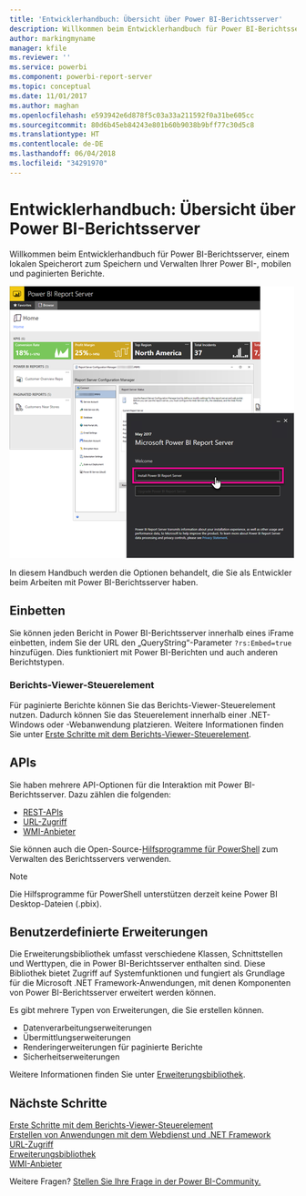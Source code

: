 ```yaml
---
title: 'Entwicklerhandbuch: Übersicht über Power BI-Berichtsserver'
description: Willkommen beim Entwicklerhandbuch für Power BI-Berichtsserver, einem lokalen Speicherort zum Speichern und Verwalten Ihrer Power BI-, mobilen und paginierten Berichte.
author: markingmyname
manager: kfile
ms.reviewer: ''
ms.service: powerbi
ms.component: powerbi-report-server
ms.topic: conceptual
ms.date: 11/01/2017
ms.author: maghan
ms.openlocfilehash: e593942e6d878f5c03a33a211592f0a31be605cc
ms.sourcegitcommit: 80d6b45eb84243e801b60b9038b9bff77c30d5c8
ms.translationtype: HT
ms.contentlocale: de-DE
ms.lasthandoff: 06/04/2018
ms.locfileid: "34291970"
---
```

# <a name="developer-handbook-overview-power-bi-report-server"></a>Entwicklerhandbuch: Übersicht über Power BI-Berichtsserver
Willkommen beim Entwicklerhandbuch für Power BI-Berichtsserver, einem lokalen Speicherort zum Speichern und Verwalten Ihrer Power BI-, mobilen und paginierten Berichte.

![](media/developer-handbook-overview/admin-handbook.png)

In diesem Handbuch werden die Optionen behandelt, die Sie als Entwickler beim Arbeiten mit Power BI-Berichtsserver haben.

## <a name="embedding"></a>Einbetten
Sie können jeden Bericht in Power BI-Berichtsserver innerhalb eines iFrame einbetten, indem Sie der URL den „QueryString“-Parameter `?rs:Embed=true` hinzufügen. Dies funktioniert mit Power BI-Berichten und auch anderen Berichtstypen.

### <a name="report-viewer-control"></a>Berichts-Viewer-Steuerelement
Für paginierte Berichte können Sie das Berichts-Viewer-Steuerelement nutzen. Dadurch können Sie das Steuerelement innerhalb einer .NET-Windows oder -Webanwendung platzieren. Weitere Informationen finden Sie unter [Erste Schritte mit dem Berichts-Viewer-Steuerelement](https://docs.microsoft.com/sql/reporting-services/application-integration/integrating-reporting-services-using-reportviewer-controls-get-started).

## <a name="apis"></a>APIs
Sie haben mehrere API-Optionen für die Interaktion mit Power BI-Berichtsserver. Dazu zählen die folgenden:

* [REST-APIs](rest-api.md)
* [URL-Zugriff](https://docs.microsoft.com/sql/reporting-services/url-access-ssrs)
* [WMI-Anbieter](https://docs.microsoft.com/sql/reporting-services/wmi-provider-library-reference/reporting-services-wmi-provider-library-reference-ssrs)

Sie können auch die Open-Source-[Hilfsprogramme für PowerShell](https://github.com/Microsoft/ReportingServicesTools) zum Verwalten des Berichtsservers verwenden.

> [!NOTE]
> Die Hilfsprogramme für PowerShell unterstützen derzeit keine Power BI Desktop-Dateien (.pbix).
> 
> 

## <a name="custom-extensions"></a>Benutzerdefinierte Erweiterungen
Die Erweiterungsbibliothek umfasst verschiedene Klassen, Schnittstellen und Werttypen, die in Power BI-Berichtsserver enthalten sind. Diese Bibliothek bietet Zugriff auf Systemfunktionen und fungiert als Grundlage für die Microsoft .NET Framework-Anwendungen, mit denen Komponenten von Power BI-Berichtsserver erweitert werden können.

Es gibt mehrere Typen von Erweiterungen, die Sie erstellen können.

* Datenverarbeitungserweiterungen
* Übermittlungserweiterungen
* Renderingerweiterungen für paginierte Berichte
* Sicherheitserweiterungen

Weitere Informationen finden Sie unter [Erweiterungsbibliothek](https://docs.microsoft.com/sql/reporting-services/extensions/reporting-services-extension-library).

## <a name="next-steps"></a>Nächste Schritte
[Erste Schritte mit dem Berichts-Viewer-Steuerelement](https://docs.microsoft.com/sql/reporting-services/application-integration/integrating-reporting-services-using-reportviewer-controls-get-started)  
[Erstellen von Anwendungen mit dem Webdienst und .NET Framework](https://docs.microsoft.com/sql/reporting-services/report-server-web-service/net-framework/building-applications-using-the-web-service-and-the-net-framework)  
[URL-Zugriff](https://docs.microsoft.com/sql/reporting-services/url-access-ssrs)  
[Erweiterungsbibliothek](https://docs.microsoft.com/sql/reporting-services/extensions/reporting-services-extension-library)  
[WMI-Anbieter](https://docs.microsoft.com/sql/reporting-services/wmi-provider-library-reference/reporting-services-wmi-provider-library-reference-ssrs)

Weitere Fragen? [Stellen Sie Ihre Frage in der Power BI-Community.](https://community.powerbi.com/)


